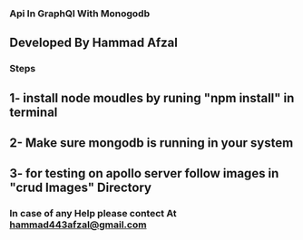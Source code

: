 ### Api In GraphQl With Monogodb

## Developed By Hammad Afzal

### Steps
## 1- install node moudles by runing "npm install" in terminal

## 2- Make sure mongodb is running in your system

## 3- for testing on apollo server follow images in "crud Images" Directory

### In case of any Help please contect At hammad443afzal@gmail.com